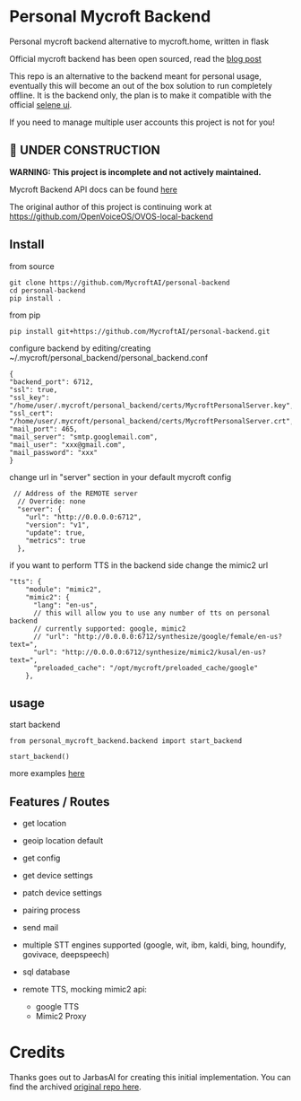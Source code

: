 # Personal Mycroft Backend


Personal mycroft backend alternative to mycroft.home, written in flask

Official mycroft backend has been open sourced, read the [blog post](https://mycroft.ai/blog/open-sourcing-the-mycroft-backend/)

This repo is an alternative to the backend meant for personal usage, eventually this will become an out of the box solution to run completely offline. It is the backend only, the plan is to make it compatible with the official [selene ui](https://github.com/MycroftAI/selene-ui).

If you need to manage multiple user accounts this project is not for you!

## 🚧 UNDER CONSTRUCTION

**WARNING: This project is incomplete and not actively maintained.**

Mycroft Backend API docs can be found [here](https://mycroftai.github.io/mycroft-api-docs-renderer/)

The original author of this project is continuing work at https://github.com/OpenVoiceOS/OVOS-local-backend

## Install

from source

    git clone https://github.com/MycroftAI/personal-backend
    cd personal-backend
    pip install .

from pip

    pip install git+https://github.com/MycroftAI/personal-backend.git
    
configure backend by editing/creating ~/.mycroft/personal_backend/personal_backend.conf

    {
    "backend_port": 6712,
    "ssl": true,
    "ssl_key": "/home/user/.mycroft/personal_backend/certs/MycroftPersonalServer.key",
    "ssl_cert": "/home/user/.mycroft/personal_backend/certs/MycroftPersonalServer.crt",
    "mail_port": 465,
    "mail_server": "smtp.googlemail.com",
    "mail_user": "xxx@gmail.com",
    "mail_password": "xxx"
    }

change url in "server" section in your default mycroft config

     // Address of the REMOTE server
      // Override: none
      "server": {
        "url": "http://0.0.0.0:6712",
        "version": "v1",
        "update": true,
        "metrics": true
      },

if you want to perform TTS in the backend side change the mimic2 url

    "tts": {
        "module": "mimic2",
        "mimic2": {
          "lang": "en-us",
          // this will allow you to use any number of tts on personal backend
          // currently supported: google, mimic2
          // "url": "http://0.0.0.0:6712/synthesize/google/female/en-us?text=",
          "url": "http://0.0.0.0:6712/synthesize/mimic2/kusal/en-us?text=",
          "preloaded_cache": "/opt/mycroft/preloaded_cache/google"
        },

## usage

start backend 

    from personal_mycroft_backend.backend import start_backend
    
    start_backend()

more examples [here](examples)

## Features / Routes


- get location

- geoip location default

- get config

- get device settings

- patch device settings

- pairing process

- send mail

- multiple STT engines supported (google, wit, ibm, kaldi, bing, houndify, govivace, deepspeech)

- sql database

- remote TTS, mocking mimic2 api:
    - google TTS
    - Mimic2 Proxy

# Credits

Thanks goes out to JarbasAI for creating this initial implementation. You can find the archived [original repo here](https://github.com/JarbasAl/ZZZ_personal-mycroft-backend).

